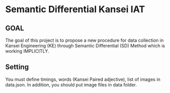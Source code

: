 # Semantic Differential Kansei IAT

<h2>GOAL </h2>
The goal of this project is to propose a new procedure for data collection in Kansei Engineering (KE) through Semantic Differential (SD) Method which is working IMPLICITLY. 


<h2>Setting </h2>
You must define timings, words (Kansei Paired adjective), list of images in data.json. In addition, you should put image files in data folder. 
